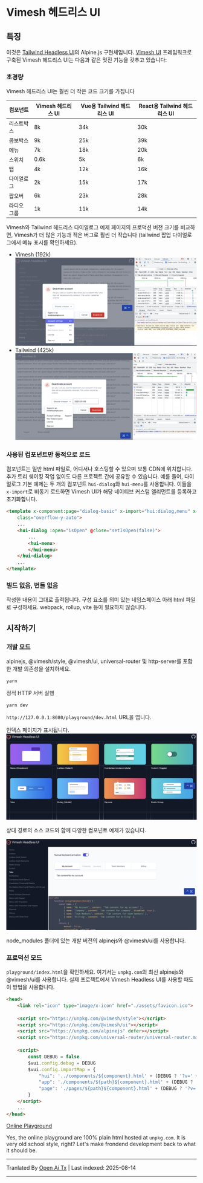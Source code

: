 # Vimesh 헤드리스 UI
## 특징
이것은 [Tailwind Headless UI](https://headlessui.com/)의 Alpine.js 구현체입니다. [Vimesh UI](https://github.com/vimeshjs/vimesh-ui) 프레임워크로 구축된 Vimesh 헤드리스 UI는 다음과 같은 멋진 기능을 갖추고 있습니다:
### 초경량
Vimesh 헤드리스 UI는 훨씬 더 작은 코드 크기를 가집니다

| 컴포넌트   | Vimesh 헤드리스 UI   | Vue용 Tailwind 헤드리스 UI | React용 Tailwind 헤드리스 UI |
| ----------- | -------------------- | -------- | ----- |
| 리스트박스   | 8k  | 34k | 30k | 
| 콤보박스  | 9k  | 25k | 39k |
| 메뉴      | 7k  | 18k | 20k |
| 스위치    | 0.6k | 5k | 6k |
| 탭      | 4k  | 12k | 16k |
| 다이얼로그    | 2k  | 15k | 17k |
| 팝오버   | 6k  | 23k | 28k |
| 라디오 그룹 | 1k | 11k | 14k |

Vimesh와 Tailwind 헤드리스 다이얼로그 예제 페이지의 프로덕션 버전 크기를 비교하면, Vimesh가 더 많은 기능과 적은 버그로 훨씬 더 작습니다 (tailwind 팝업 다이얼로그에서 메뉴 표시를 확인하세요).

* Vimesh (192k) 
![](https://raw.githubusercontent.com/vimeshjs/vimesh-headless/master/./assets/vimesh001.png) 
* Tailwind (425k)
![](https://raw.githubusercontent.com/vimeshjs/vimesh-headless/master/./assets/tailwind001.png)

### 사용된 컴포넌트만 동적으로 로드
컴포넌트는 일반 html 파일로, 어디서나 호스팅할 수 있으며 보통 CDN에 위치합니다. 추가 트리 쉐이킹 작업 없이도 다른 프로젝트 간에 공유할 수 있습니다. 예를 들어, 다이얼로그 기본 예제는 두 개의 컴포넌트 `hui-dialog`와 `hui-menu`를 사용합니다. 이들을 `x-import`로 비동기 로드하면 Vimesh UI가 해당 네이티브 커스텀 엘리먼트를 등록하고 초기화합니다.

```html
<template x-component:page="dialog-basic" x-import="hui:dialog,menu" x-data="setupDialogBasicData()"
    class="overflow-y-auto">
    ...
    <hui-dialog :open="isOpen" @close="setIsOpen(false)">
        ...
        <hui-menu>
        </hui-menu>
    </hui-dialog>
    ...
</template>
```
### 빌드 없음, 번들 없음
작성한 내용이 그대로 출력됩니다. 구성 요소를 의미 있는 네임스페이스 아래 html 파일로 구성하세요. webpack, rollup, vite 등이 필요하지 않습니다.

## 시작하기
### 개발 모드
alpinejs, @vimesh/style, @vimesh/ui, universal-router 및 http-server를 포함한 개발 의존성을 설치하세요.

```
yarn
```
정적 HTTP 서버 실행
```
yarn dev
```
`http://127.0.0.1:8080/playground/dev.html` URL을 엽니다.

인덱스 페이지가 표시됩니다.
![](https://raw.githubusercontent.com/vimeshjs/vimesh-headless/master/./assets/vimesh002.jpg)

상대 경로의 소스 코드와 함께 다양한 컴포넌트 예제가 있습니다.

![](https://raw.githubusercontent.com/vimeshjs/vimesh-headless/master/./assets/vimesh003.jpg)

node_modules 폴더에 있는 개발 버전의 alpinejs와 @vimesh/ui를 사용합니다.

### 프로덕션 모드
`playground/index.html`을 확인하세요. 여기서는 `unpkg.com`의 최신 alpinejs와 @vimesh/ui를 사용합니다. 실제 프로젝트에서 Vimesh Headless UI를 사용할 때도 이 방법을 사용합니다.
``` html
<head>
    <link rel="icon" type="image/x-icon" href="./assets/favicon.ico">

    <script src="https://unpkg.com/@vimesh/style"></script>
    <script src="https://unpkg.com/@vimesh/ui"></script>
    <script src="https://unpkg.com/alpinejs" defer></script>
    <script src="https://unpkg.com/universal-router/universal-router.min.js"></script>

    <script>
        const DEBUG = false
        $vui.config.debug = DEBUG
        $vui.config.importMap = {
            "hui": '../components/${component}.html' + (DEBUG ? '?v=' + new Date().valueOf() : '?v=0.1'),
            "app": './components/${path}${component}.html' + (DEBUG ? '?v=' + new Date().valueOf() : '?v=0.1'),
            "page": './pages/${path}${component}.html' + (DEBUG ? '?v=' + new Date().valueOf() : '?v=0.1'),
        }
    </script>
    ...
</head>
```

[Online Playground](https://unpkg.com/@vimesh/headless/playground/index.html)

Yes, the online playground are 100% plain html hosted at `unpkg.com`. It is very old school style, right? Let's make frondend development back to what it should be.


---


Tranlated By [Open Ai Tx](https://github.com/OpenAiTx/OpenAiTx) | Last indexed: 2025-08-14


---